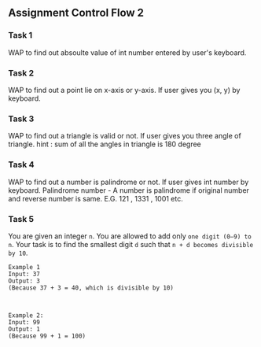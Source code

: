 ## Assignment Control Flow 2

### Task 1
WAP to find out absoulte value of int number entered by user's keyboard.

### Task 2
WAP to find out a point lie on x-axis or y-axis. If user gives you (x, y) by keyboard.

### Task 3
WAP to find out a triangle is valid or not. If user gives you three angle of triangle.
hint : sum of all the angles in triangle is 180 degree

### Task 4
WAP to find out a number is palindrome or not. If user gives int number by keyboard.
Palindrome number - A number is palindrome if original number and reverse number is same. E.G. 121 , 1331 , 1001 etc.

### Task 5
You are given an integer `n`. You are allowed to add only `one digit (0–9) to n`. Your task is to find the smallest digit `d` such that `n + d becomes divisible by 10`.
```
Example 1
Input: 37
Output: 3
(Because 37 + 3 = 40, which is divisible by 10)



Example 2:
Input: 99
Output: 1
(Because 99 + 1 = 100)
```
